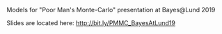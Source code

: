 Models for "Poor Man's Monte-Carlo" presentation at Bayes@Lund 2019

Slides are located here: http://bit.ly/PMMC_BayesAtLund19
